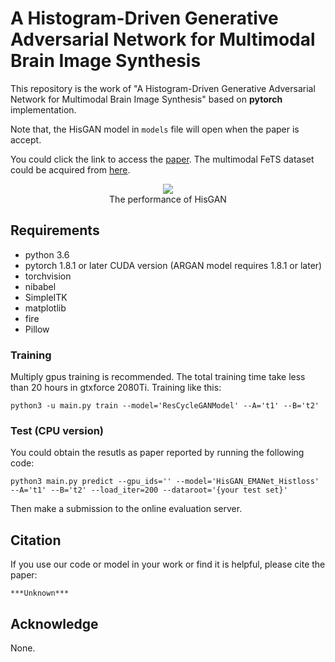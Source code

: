 # A Histogram-Driven Generative Adversarial Network for Multimodal Brain Image Synthesis

This repository is the work of "A Histogram-Driven Generative Adversarial Network for Multimodal Brain Image Synthesis" based on **pytorch** implementation. 

Note that, the HisGAN model in `models` file will open when the paper is accept.

You could click the link to access the [paper](https://arxiv.org/). The multimodal FeTS dataset could be acquired from [here](https://github.com/FETS-AI/Challenge).


<div  align="center">  
 <img src="https://github.com/JalexDooo/HisGAN/tree/main/prepare/figure.png"
     align=center/>
</div>

<center>The performance of HisGAN</center>


## Requirements
- python 3.6
- pytorch 1.8.1 or later CUDA version (ARGAN model requires 1.8.1 or later)
- torchvision
- nibabel
- SimpleITK
- matplotlib
- fire
- Pillow


### Training

Multiply gpus training is recommended. The total training time take less than 20 hours in gtxforce 2080Ti. Training like this:

```
python3 -u main.py train --model='ResCycleGANModel' --A='t1' --B='t2'
```

### Test (CPU version)

You could obtain the resutls as paper reported by running the following code:

```
python3 main.py predict --gpu_ids='' --model='HisGAN_EMANet_Histloss' --A='t1' --B='t2' --load_iter=200 --dataroot='{your test set}'
```
Then make a submission to the online evaluation server.

## Citation

If you use our code or model in your work or find it is helpful, please cite the paper:
```
***Unknown***
```

## Acknowledge
None.

